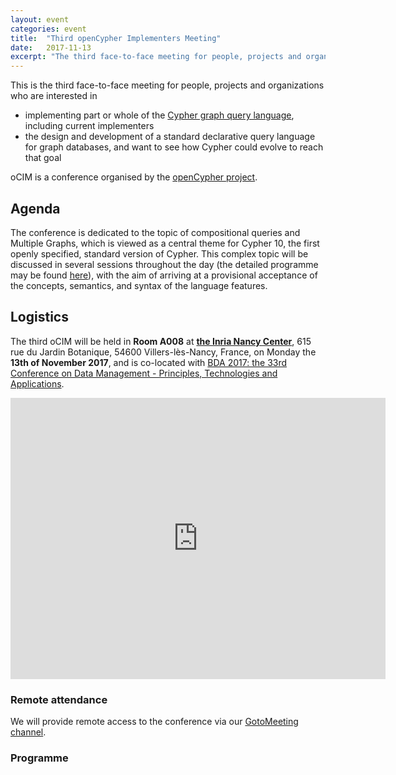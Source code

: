 ```yaml
---
layout: event
categories: event
title:  "Third openCypher Implementers Meeting"
date:   2017-11-13
excerpt: "The third face-to-face meeting for people, projects and organizations interested in participating in the openCypher project, with the goal of creating a standard language based on Cypher for querying graphs."
---
```

This is the third face-to-face meeting for people, projects and organizations who are interested in

* implementing part or whole of the [Cypher graph query language](https://neo4j.com/developer/cypher/), including current implementers
* the design and development of a standard declarative query language for graph databases, and want to see how Cypher could evolve to reach that goal

oCIM is a conference organised by the [openCypher project](http://www.opencypher.org).



## Agenda

The conference is dedicated to the topic of compositional queries and Multiple Graphs, which is viewed as a central theme for Cypher 10, the first openly specified, standard version of Cypher.
This complex topic will be discussed in several sessions throughout the day (the detailed programme may be found [here](#program)), with the aim of arriving at a provisional acceptance of the concepts, semantics, and syntax of the language features.


## Logistics

The third oCIM will be held in **Room A008** at **[the Inria Nancy Center](https://www.inria.fr/centre/nancy)**, 615 rue du Jardin Botanique, 54600 Villers-lès-Nancy, France, on Monday the **13th of November 2017**, and is co-located with [BDA 2017: the 33rd Conference on Data Management - Principles, Technologies and Applications](https://project.inria.fr/bda2017/ocim-iii/).


<iframe src="https://www.google.com/maps/embed?pb=!1m18!1m12!1m3!1d2635.0811900252215!2d6.15455231566756!3d48.66568997926909!2m3!1f0!2f0!3f0!3m2!1i1024!2i768!4f13.1!3m3!1m2!1s0x4794a279f38e6957%3A0xc0f057fa1a5706d7!2sINRIA+Nancy+-+Grand+Est!5e0!3m2!1sen!2suk!4v1507219487459" width="600" height="450" frameborder="0" style="border:0" allowfullscreen></iframe>

### Remote attendance

We will provide remote access to the conference via our [GotoMeeting channel](https://gotomeet.me/opencypher).

<div class="abstract-anchor" id="program"></div>

### Programme

<html>
<head>
    <style>
        table, td, th {
            border: 1px solid #ddd;
            text-align: left;
        }

        table {
            margin-left: auto;
            margin-right: auto;
            border: 1;
            border-collapse: collapse;
            width: 50%;
            min-width: 30em;
        }

        th, td {
            padding: 10px;
        }

        .break {
            background-color: #d0d0d0;
        }

        .item {
            padding-left: 50px;
            font-style: italic;
        }

        .main-title {
            font-weight: bold;
        }
    </style>
</head>
<body>
<table>
    <tbody>
    <tr class="break">
        <td colspan="1" rowspan="1"><p>09:00</p></td>
        <td colspan="3" rowspan="1"><p>Opening and coffee</p></td>
    </tr>
    <tr>
        <td colspan="1" rowspan="1"><p>09.30</p></td>
        <td colspan="3" rowspan="1" class="main-title"><p>From Cypher 9 to Cypher 10</p></td>
    </tr>
    <tr>
        <td colspan="1" rowspan="1"><p><!-- TODO --></p></td>
        <td colspan="3" rowspan="1" class="main-title"><p>Compositional queries and Multiple Graphs</p></td>
    </tr>
    <tr>
        <td colspan="1" rowspan="1"></td>
        <td colspan="3" rowspan="1" class="item"><p>Comparison with SQL and SPARQL</p></td>
    </tr>
    <tr>
        <td colspan="1" rowspan="1"></td>
        <td colspan="3" rowspan="1" class="item">
            <p>Accessing Multiple Graphs</p>
        </td>
    </tr>
    <tr>
        <td colspan="1" rowspan="1"></td>
        <td colspan="3" rowspan="1" class="item"><p>Query Composition</p></td>
    </tr>
    <tr>
        <td colspan="1" rowspan="1"></td>
        <td colspan="3" rowspan="1" class="item"><p>Graph Modification</p></td>
    </tr>
    <tr class="break">
        <td colspan="1" rowspan="1"><p>13:00</td>
        <td colspan="3" rowspan="1"><p>Lunch</p></td>
    </tr>
    <tr>
        <td colspan="1" rowspan="1"></td>
        <td colspan="3" rowspan="1" class="item"><p>Classes of graphs and graph sharing</p></td>
    </tr>
    <tr>
        <td colspan="1" rowspan="1"></td>
        <td colspan="3" rowspan="1" class="item"><p>Graph Persistence</p></td>
    </tr>
    <tr>
        <td colspan="1" rowspan="1"></td>
        <td colspan="3" rowspan="1" class="item"><p>Query Morphology</p></td>
    </tr>
    <tr>
        <td colspan="1" rowspan="1"></td>
        <td colspan="3" rowspan="1" class="item"><p>Subqueries</p></td>
    </tr>
    <tr>
        <td colspan="1" rowspan="1"></td>
        <td colspan="3" rowspan="1" class="item"><p>Named Queries and Views</p></td>
    </tr>
    <tr>
        <td colspan="1" rowspan="1"><p><!-- TODO --></p></td>
        <td colspan="3" rowspan="1" class="main-title"><p>Actions and future meetings</p></td>
    </tr>
    <tr class="break">
        <td colspan="1" rowspan="1"><p>17.30</p></td>
        <td colspan="3" rowspan="1"><p>End</p></td>
    </tr>
    </tbody>
</table>
</body>
</html>



